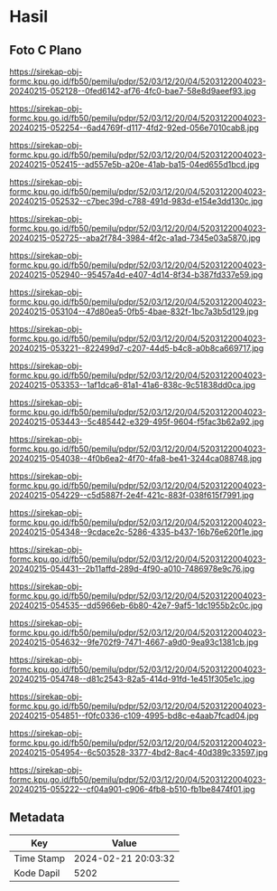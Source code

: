 # Hasil

## Foto C Plano

https://sirekap-obj-formc.kpu.go.id/fb50/pemilu/pdpr/52/03/12/20/04/5203122004023-20240215-052128--0fed6142-af76-4fc0-bae7-58e8d9aeef93.jpg

https://sirekap-obj-formc.kpu.go.id/fb50/pemilu/pdpr/52/03/12/20/04/5203122004023-20240215-052254--6ad4769f-d117-4fd2-92ed-056e7010cab8.jpg

https://sirekap-obj-formc.kpu.go.id/fb50/pemilu/pdpr/52/03/12/20/04/5203122004023-20240215-052415--ad557e5b-a20e-41ab-ba15-04ed655d1bcd.jpg

https://sirekap-obj-formc.kpu.go.id/fb50/pemilu/pdpr/52/03/12/20/04/5203122004023-20240215-052532--c7bec39d-c788-491d-983d-e154e3dd130c.jpg

https://sirekap-obj-formc.kpu.go.id/fb50/pemilu/pdpr/52/03/12/20/04/5203122004023-20240215-052725--aba2f784-3984-4f2c-a1ad-7345e03a5870.jpg

https://sirekap-obj-formc.kpu.go.id/fb50/pemilu/pdpr/52/03/12/20/04/5203122004023-20240215-052940--95457a4d-e407-4d14-8f34-b387fd337e59.jpg

https://sirekap-obj-formc.kpu.go.id/fb50/pemilu/pdpr/52/03/12/20/04/5203122004023-20240215-053104--47d80ea5-0fb5-4bae-832f-1bc7a3b5d129.jpg

https://sirekap-obj-formc.kpu.go.id/fb50/pemilu/pdpr/52/03/12/20/04/5203122004023-20240215-053221--822499d7-c207-44d5-b4c8-a0b8ca669717.jpg

https://sirekap-obj-formc.kpu.go.id/fb50/pemilu/pdpr/52/03/12/20/04/5203122004023-20240215-053353--1af1dca6-81a1-41a6-838c-9c51838dd0ca.jpg

https://sirekap-obj-formc.kpu.go.id/fb50/pemilu/pdpr/52/03/12/20/04/5203122004023-20240215-053443--5c485442-e329-495f-9604-f5fac3b62a92.jpg

https://sirekap-obj-formc.kpu.go.id/fb50/pemilu/pdpr/52/03/12/20/04/5203122004023-20240215-054038--4f0b6ea2-4f70-4fa8-be41-3244ca088748.jpg

https://sirekap-obj-formc.kpu.go.id/fb50/pemilu/pdpr/52/03/12/20/04/5203122004023-20240215-054229--c5d5887f-2e4f-421c-883f-038f615f7991.jpg

https://sirekap-obj-formc.kpu.go.id/fb50/pemilu/pdpr/52/03/12/20/04/5203122004023-20240215-054348--9cdace2c-5286-4335-b437-16b76e620f1e.jpg

https://sirekap-obj-formc.kpu.go.id/fb50/pemilu/pdpr/52/03/12/20/04/5203122004023-20240215-054431--2b11affd-289d-4f90-a010-7486978e9c76.jpg

https://sirekap-obj-formc.kpu.go.id/fb50/pemilu/pdpr/52/03/12/20/04/5203122004023-20240215-054535--dd5966eb-6b80-42e7-9af5-1dc1955b2c0c.jpg

https://sirekap-obj-formc.kpu.go.id/fb50/pemilu/pdpr/52/03/12/20/04/5203122004023-20240215-054632--9fe702f9-7471-4667-a9d0-9ea93c1381cb.jpg

https://sirekap-obj-formc.kpu.go.id/fb50/pemilu/pdpr/52/03/12/20/04/5203122004023-20240215-054748--d81c2543-82a5-414d-91fd-1e451f305e1c.jpg

https://sirekap-obj-formc.kpu.go.id/fb50/pemilu/pdpr/52/03/12/20/04/5203122004023-20240215-054851--f0fc0336-c109-4995-bd8c-e4aab7fcad04.jpg

https://sirekap-obj-formc.kpu.go.id/fb50/pemilu/pdpr/52/03/12/20/04/5203122004023-20240215-054954--6c503528-3377-4bd2-8ac4-40d389c33597.jpg

https://sirekap-obj-formc.kpu.go.id/fb50/pemilu/pdpr/52/03/12/20/04/5203122004023-20240215-055222--cf04a901-c906-4fb8-b510-fb1be8474f01.jpg


## Metadata

| Key        | Value               |
| ---------- | ------------------- |
| Time Stamp | 2024-02-21 20:03:32 |
| Kode Dapil | 5202                |



